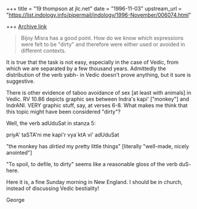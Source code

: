 +++
title = "19 thompson at jlc.net"
date = "1996-11-03"
upstream_url = "https://list.indology.info/pipermail/indology/1996-November/006074.html"

+++
[Archive link](https://list.indology.info/pipermail/indology/1996-November/006074.html)

>Bijoy Misra has a good point.  How do we know which expressions were felt
>to be "dirty" and therefore were either used or avoided in different
>contexts.

It is true that the task is not easy, especially in the case of Vedic, from
which we are separated by a few thousand years.  Admittedly the
distribution of the verb yabh- in Vedic doesn't prove anything, but it sure
is suggestive.

There is other evidence of taboo avoidance of sex [at least with animals]
in Vedic.  RV 10.86 depicts graphic sex between Indra's kapi' ["monkey"]
and IndrANI.  VERY graphic stuff, say, at verses 6-8.  What makes me think
that this topic might have been considered "dirty"?

Well, the verb adUduSat in stanza 5:

priyA' taSTA'ni me kapi'r       vya`ktA vi' adUduSat

"the monkey has *dirtied* my pretty little things"
[literally "well-made, nicely anointed"]

"To spoil, to defile, to dirty" seems like a reasonable gloss of the verb
duS- here.

Here it is, a fine Sunday morning in New England.  I should be in church,
instead of discussing Vedic bestiality!

George






